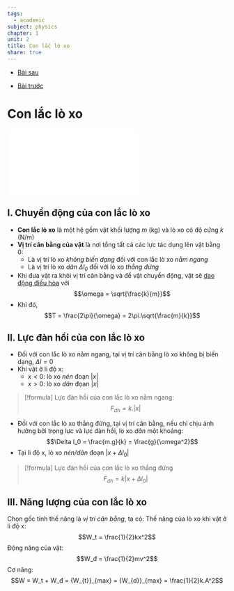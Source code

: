 ```yaml
---
tags:
  - academic
subject: physics
chapter: 1
unit: 2
title: Con lắc lò xo
share: true
---
```




- [Bài sau](./VL1203%20-%20Con%20l%E1%BA%AFc%20%C4%91%C6%A1n.md)


- [Bài trước](./VL1201%20-%20Dao%20%C4%91%E1%BB%99ng%20%C4%91i%E1%BB%81u%20h%C3%B2a.md)


# Con lắc lò xo
![cllx_image](cllx_image.md)
## I. Chuyển động của con lắc lò xo
- **Con lắc lò xo** là một hệ gồm vật khối lượng _m_ (kg) và lò xo có độ cứng _k_ (N/m)
- **Vị trí cân bằng của vật** là nơi tổng tất cả các lực tác dụng lên vật bằng 0:
	- Là vị trí lò xo _không biến dạng_ đối với con lắc lò xo _nằm ngang_
	- Là vị trí lò xo _dãn $\Delta l_0$_ đối với lò xo _thẳng đứng_
- Khi đưa vật ra khỏi vị trí cân bằng và để vật chuyển động, vật sẽ [dao động điều hòa](./VL1201%20-%20Dao%20%C4%91%E1%BB%99ng%20%C4%91i%E1%BB%81u%20h%C3%B2a.md) với $$\omega = \sqrt{\frac{k}{m}}$$
- Khi đó, $$T = \frac{2\pi}{\omega} = 2\pi.\sqrt{\frac{m}{k}}$$
## II. Lực đàn hồi của con lắc lò xo
- Đối với con lắc lò xo nằm ngang, tại vị trí cân bằng lò xo không bị biến dạng, $\Delta l = 0$
- Khi vật ở li độ x:
	- $x<0$: lò xo _nén_ đoạn $|x|$
	- $x >0$: lò xo _dãn_ đọan $|x|$
>[!formula] Lực đàn hồi của con lắc lò xo nằm ngang:
>$$F_{dh} = k.|x|$$
- Đối với con lắc lò xo thẳng đứng, tại vị trí cân bằng, nếu chỉ chịu ảnh hưởng bởi trọng lực và lực đàn hồi, lo xo _dãn_ một khoảng:
$$\Delta l_0 = \frac{m.g}{k} = \frac{g}{\omega^2}$$
- Tại li độ x, lò xo _nén/dãn_ đoạn $|x + \Delta l_0|$
>[!formula] Lực đàn hồi của con lắc lò xo thẳng đứng
>$$F_{dh} = k |x + \Delta l_0|$$


## III. Năng lượng của con lắc lò xo
Chọn gốc tính thế năng là _vị trí cân bằng_, ta có: Thế năng của lò xo khi vật ở li độ x:
$$W_t = \frac{1}{2}kx^2$$
Động năng của vật:
$$W_đ = \frac{1}{2}mv^2$$
Cơ năng:
$$W = W_t + W_đ = {W_{t}}_{max} = {W_{d}}_{max} = \frac{1}{2}k.A^2$$
